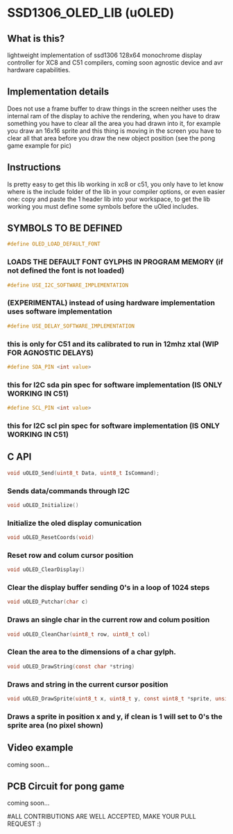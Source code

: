# SSD1306_OLED_LIB (uOLED)
## What is this?
lightweight implementation of ssd1306 128x64 monochrome display controller for XC8 and C51 compilers, coming soon agnostic device and avr hardware capabilities.

## Implementation details
Does not use a frame buffer to draw things in the screen neither uses the internal ram of the display to achive the rendering, when you have to draw something you have to clear all the area you had drawn into it, for example you draw an 16x16 sprite and this thing is moving in the screen you have to clear all that area before you draw the new object position (see the pong game example for pic)

## Instructions
Is pretty easy to get this lib working in xc8 or c51, you only have to let know where is the include folder of the lib in your compiler options, or even easier one: copy and paste the 1 header lib into your workspace, to get the lib working you must define some symbols before the uOled includes.

## SYMBOLS TO BE DEFINED

```c
#define OLED_LOAD_DEFAULT_FONT
```
### LOADS THE DEFAULT FONT GYLPHS IN PROGRAM MEMORY (if not defined the font is not loaded)

```c
#define USE_I2C_SOFTWARE_IMPLEMENTATION
```
### (EXPERIMENTAL) instead of using hardware implementation uses software implementation

```c
#define USE_DELAY_SOFTWARE_IMPLEMENTATION
```
### this is only for C51 and its calibrated to run in 12mhz xtal (WIP FOR AGNOSTIC DELAYS)

```c
#define SDA_PIN <int value>
```
### this for I2C sda pin spec for software implementation (IS ONLY WORKING IN C51)

```c
#define SCL_PIN <int value>
```
### this for I2C scl pin spec for software implementation (IS ONLY WORKING IN C51)

## C API

```c
void uOLED_Send(uint8_t Data, uint8_t IsCommand);
```
### Sends data/commands through I2C

```c
void uOLED_Initialize()
```
### Initialize the oled display comunication

```c
void uOLED_ResetCoords(void)
```
### Reset row and colum cursor position

```c
void uOLED_ClearDisplay()
```
### Clear the display buffer sending 0's in a loop of 1024 steps 

```c
void uOLED_Putchar(char c)
```
### Draws an single char in the current row and colum position

```c
void uOLED_CleanChar(uint8_t row, uint8_t col)
```
### Clean the area to the dimensions of a char gylph.

```c
void uOLED_DrawString(const char *string)
```
### Draws and string in the current cursor position

```c
void uOLED_DrawSprite(uint8_t x, uint8_t y, const uint8_t *sprite, unsigned int spriteLenght, uint8_t w, uint8_t h, uint8_t Clean)
```
### Draws a sprite in position x and y, if clean is 1 will set to 0's the sprite area (no pixel shown)

## Video example
coming soon...

## PCB Circuit for pong game
coming soon...

#ALL CONTRIBUTIONS ARE WELL ACCEPTED, MAKE YOUR PULL REQUEST :)




